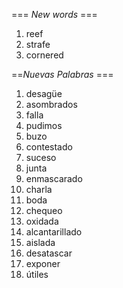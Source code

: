 === *New words* ===

1. reef
2. strafe
3. cornered

==*Nuevas Palabras* ===

1. desagüe
2. asombrados
3. falla
4. pudimos
5. buzo
6. contestado   
7. suceso
8. junta
9. enmascarado
10. charla
11. boda
12. chequeo
13. oxidada
14. alcantarillado
15. aislada
16. desatascar
17. exponer
18. útiles
